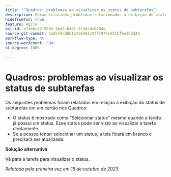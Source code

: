 ```yaml
---
title: '“Quadros: problemas ao visualizar os status de subtarefas”'
description: Foram relatados problemas relacionados à exibição do status de subtarefas em um cartão nos Quadros.
hidefromtoc: true
feature: Agile
exl-id: e7ae6c43-57b5-4ed5-bd61-3c1dc4c6784c
source-git-commit: 3a5bf0ed6b1a7a6d61c9f3f074c551bf6e3b2d44
workflow-type: ht
source-wordcount: '94'
ht-degree: 100%

---
```


# Quadros: problemas ao visualizar os status de subtarefas

<!--
>[!NOTE]
>
>This issue was fixed on January 12, 2024.-->

Os seguintes problemas foram relatados em relação à exibição do status de subtarefas em um cartão nos Quadros:

* O status é mostrado como “Selecionar status” mesmo quando a tarefa já possui um status. Esse status pode ser visto ao visualizar a tarefa diretamente.
* Se a pessoa tentar selecionar um status, a tela ficará em branco e precisará ser atualizada.

**Solução alternativa**

Vá para a tarefa para visualizar o status.

_Relatado pela primeira vez em 16 de outubro de 2023._

